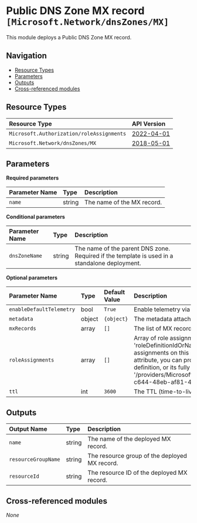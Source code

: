 # Public DNS Zone MX record `[Microsoft.Network/dnsZones/MX]`

This module deploys a Public DNS Zone MX record.

## Navigation

- [Resource Types](#Resource-Types)
- [Parameters](#Parameters)
- [Outputs](#Outputs)
- [Cross-referenced modules](#Cross-referenced-modules)

## Resource Types

| Resource Type | API Version |
| :-- | :-- |
| `Microsoft.Authorization/roleAssignments` | [2022-04-01](https://learn.microsoft.com/en-us/azure/templates/Microsoft.Authorization/2022-04-01/roleAssignments) |
| `Microsoft.Network/dnsZones/MX` | [2018-05-01](https://learn.microsoft.com/en-us/azure/templates/Microsoft.Network/2018-05-01/dnsZones/MX) |

## Parameters

**Required parameters**

| Parameter Name | Type | Description |
| :-- | :-- | :-- |
| `name` | string | The name of the MX record. |

**Conditional parameters**

| Parameter Name | Type | Description |
| :-- | :-- | :-- |
| `dnsZoneName` | string | The name of the parent DNS zone. Required if the template is used in a standalone deployment. |

**Optional parameters**

| Parameter Name | Type | Default Value | Description |
| :-- | :-- | :-- | :-- |
| `enableDefaultTelemetry` | bool | `True` | Enable telemetry via a Globally Unique Identifier (GUID). |
| `metadata` | object | `{object}` | The metadata attached to the record set. |
| `mxRecords` | array | `[]` | The list of MX records in the record set. |
| `roleAssignments` | array | `[]` | Array of role assignment objects that contain the 'roleDefinitionIdOrName' and 'principalId' to define RBAC role assignments on this resource. In the roleDefinitionIdOrName attribute, you can provide either the display name of the role definition, or its fully qualified ID in the following format: '/providers/Microsoft.Authorization/roleDefinitions/c2f4ef07-c644-48eb-af81-4b1b4947fb11'. |
| `ttl` | int | `3600` | The TTL (time-to-live) of the records in the record set. |


## Outputs

| Output Name | Type | Description |
| :-- | :-- | :-- |
| `name` | string | The name of the deployed MX record. |
| `resourceGroupName` | string | The resource group of the deployed MX record. |
| `resourceId` | string | The resource ID of the deployed MX record. |

## Cross-referenced modules

_None_
